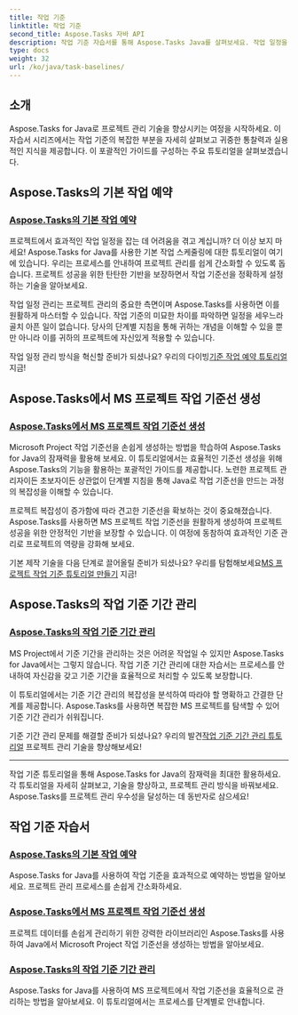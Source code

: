 ```yaml
---
title: 작업 기준
linktitle: 작업 기준
second_title: Aspose.Tasks 자바 API
description: 작업 기준 자습서를 통해 Aspose.Tasks Java를 살펴보세요. 작업 일정을 간소화하고, MS Project 작업 기준선을 만들고, 마스터 기준선 기간 관리를 마스터하세요.
type: docs
weight: 32
url: /ko/java/task-baselines/
---
```

## 소개
Aspose.Tasks for Java로 프로젝트 관리 기술을 향상시키는 여정을 시작하세요. 이 자습서 시리즈에서는 작업 기준의 복잡한 부분을 자세히 살펴보고 귀중한 통찰력과 실용적인 지식을 제공합니다. 이 포괄적인 가이드를 구성하는 주요 튜토리얼을 살펴보겠습니다.

## Aspose.Tasks의 기본 작업 예약

### [Aspose.Tasks의 기본 작업 예약](./baseline-task-scheduling/)

프로젝트에서 효과적인 작업 일정을 잡는 데 어려움을 겪고 계십니까? 더 이상 보지 마세요! Aspose.Tasks for Java를 사용한 기본 작업 스케줄링에 대한 튜토리얼이 여기에 있습니다. 우리는 프로세스를 안내하여 프로젝트 관리를 쉽게 간소화할 수 있도록 돕습니다. 프로젝트 성공을 위한 탄탄한 기반을 보장하면서 작업 기준선을 정확하게 설정하는 기술을 알아보세요.

작업 일정 관리는 프로젝트 관리의 중요한 측면이며 Aspose.Tasks를 사용하면 이를 원활하게 마스터할 수 있습니다. 작업 기준의 미묘한 차이를 파악하면 일정을 세우느라 골치 아픈 일이 없습니다. 당사의 단계별 지침을 통해 귀하는 개념을 이해할 수 있을 뿐만 아니라 이를 귀하의 프로젝트에 자신있게 적용할 수 있습니다.

 작업 일정 관리 방식을 혁신할 준비가 되셨나요? 우리의 다이빙[기준 작업 예약 튜토리얼](./baseline-task-scheduling/) 지금!

## Aspose.Tasks에서 MS 프로젝트 작업 기준선 생성

### [Aspose.Tasks에서 MS 프로젝트 작업 기준선 생성](./create-task-baseline/)

Microsoft Project 작업 기준선을 손쉽게 생성하는 방법을 학습하여 Aspose.Tasks for Java의 잠재력을 활용해 보세요. 이 튜토리얼에서는 효율적인 기준선 생성을 위해 Aspose.Tasks의 기능을 활용하는 포괄적인 가이드를 제공합니다. 노련한 프로젝트 관리자이든 초보자이든 상관없이 단계별 지침을 통해 Java로 작업 기준선을 만드는 과정의 복잡성을 이해할 수 있습니다.

프로젝트 복잡성이 증가함에 따라 견고한 기준선을 확보하는 것이 중요해졌습니다. Aspose.Tasks를 사용하면 MS 프로젝트 작업 기준선을 원활하게 생성하여 프로젝트 성공을 위한 안정적인 기반을 보장할 수 있습니다. 이 여정에 동참하여 효과적인 기준 관리로 프로젝트의 역량을 강화해 보세요.

 기본 제작 기술을 다음 단계로 끌어올릴 준비가 되셨나요? 우리를 탐험해보세요[MS 프로젝트 작업 기준 튜토리얼 만들기](./create-task-baseline/) 지금!

## Aspose.Tasks의 작업 기준 기간 관리

### [Aspose.Tasks의 작업 기준 기간 관리](./task-baseline-duration/)

MS Project에서 기준 기간을 관리하는 것은 어려운 작업일 수 있지만 Aspose.Tasks for Java에서는 그렇지 않습니다. 작업 기준 기간 관리에 대한 자습서는 프로세스를 안내하여 자신감을 갖고 기준 기간을 효율적으로 처리할 수 있도록 보장합니다.

이 튜토리얼에서는 기준 기간 관리의 복잡성을 분석하여 따라야 할 명확하고 간결한 단계를 제공합니다. Aspose.Tasks를 사용하면 복잡한 MS 프로젝트를 탐색할 수 있어 기준 기간 관리가 쉬워집니다.

 기준 기간 관리 문제를 해결할 준비가 되셨나요? 우리의 발견[작업 기준 기간 관리 튜토리얼](./task-baseline-duration/) 프로젝트 관리 기술을 향상해보세요!

---

작업 기준 튜토리얼을 통해 Aspose.Tasks for Java의 잠재력을 최대한 활용하세요. 각 튜토리얼을 자세히 살펴보고, 기술을 향상하고, 프로젝트 관리 방식을 바꿔보세요. Aspose.Tasks를 프로젝트 관리 우수성을 달성하는 데 동반자로 삼으세요!

## 작업 기준 자습서
### [Aspose.Tasks의 기본 작업 예약](./baseline-task-scheduling/)
Aspose.Tasks for Java를 사용하여 작업 기준을 효과적으로 예약하는 방법을 알아보세요. 프로젝트 관리 프로세스를 손쉽게 간소화하세요.
### [Aspose.Tasks에서 MS 프로젝트 작업 기준선 생성](./create-task-baseline/)
프로젝트 데이터를 손쉽게 관리하기 위한 강력한 라이브러리인 Aspose.Tasks를 사용하여 Java에서 Microsoft Project 작업 기준선을 생성하는 방법을 알아보세요.
### [Aspose.Tasks의 작업 기준 기간 관리](./task-baseline-duration/)
Aspose.Tasks for Java를 사용하여 MS 프로젝트에서 작업 기준선을 효율적으로 관리하는 방법을 알아보세요. 이 튜토리얼에서는 프로세스를 단계별로 안내합니다.